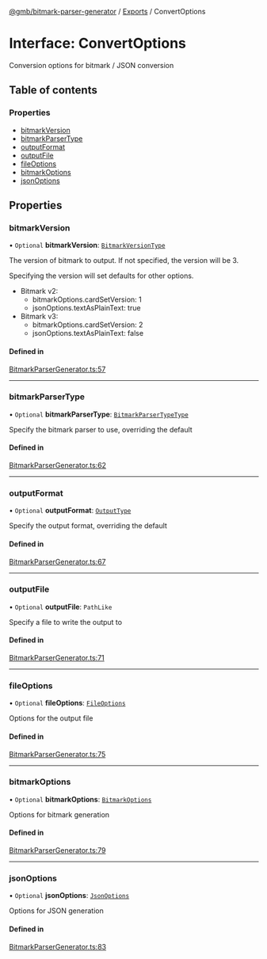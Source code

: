 [@gmb/bitmark-parser-generator](../API.md) / [Exports](../modules.md) / ConvertOptions

# Interface: ConvertOptions

Conversion options for bitmark / JSON conversion

## Table of contents

### Properties

- [bitmarkVersion](ConvertOptions.md#bitmarkVersion)
- [bitmarkParserType](ConvertOptions.md#bitmarkParserType)
- [outputFormat](ConvertOptions.md#outputFormat)
- [outputFile](ConvertOptions.md#outputFile)
- [fileOptions](ConvertOptions.md#fileOptions)
- [bitmarkOptions](ConvertOptions.md#bitmarkOptions)
- [jsonOptions](ConvertOptions.md#jsonOptions)

## Properties

### bitmarkVersion

• `Optional` **bitmarkVersion**: [`BitmarkVersionType`](../modules.md#BitmarkVersionType)

The version of bitmark to output.
If not specified, the version will be 3.

Specifying the version will set defaults for other options.
- Bitmark v2:
  - bitmarkOptions.cardSetVersion: 1
  - jsonOptions.textAsPlainText: true
- Bitmark v3:
  - bitmarkOptions.cardSetVersion: 2
  - jsonOptions.textAsPlainText: false

#### Defined in

[BitmarkParserGenerator.ts:57](https://github.com/getMoreBrain/bitmark-parser-generator/blob/7c62fdc/src/BitmarkParserGenerator.ts#L57)

___

### bitmarkParserType

• `Optional` **bitmarkParserType**: [`BitmarkParserTypeType`](../modules.md#BitmarkParserTypeType)

Specify the bitmark parser to use, overriding the default

#### Defined in

[BitmarkParserGenerator.ts:62](https://github.com/getMoreBrain/bitmark-parser-generator/blob/7c62fdc/src/BitmarkParserGenerator.ts#L62)

___

### outputFormat

• `Optional` **outputFormat**: [`OutputType`](../modules.md#OutputType)

Specify the output format, overriding the default

#### Defined in

[BitmarkParserGenerator.ts:67](https://github.com/getMoreBrain/bitmark-parser-generator/blob/7c62fdc/src/BitmarkParserGenerator.ts#L67)

___

### outputFile

• `Optional` **outputFile**: `PathLike`

Specify a file to write the output to

#### Defined in

[BitmarkParserGenerator.ts:71](https://github.com/getMoreBrain/bitmark-parser-generator/blob/7c62fdc/src/BitmarkParserGenerator.ts#L71)

___

### fileOptions

• `Optional` **fileOptions**: [`FileOptions`](FileOptions.md)

Options for the output file

#### Defined in

[BitmarkParserGenerator.ts:75](https://github.com/getMoreBrain/bitmark-parser-generator/blob/7c62fdc/src/BitmarkParserGenerator.ts#L75)

___

### bitmarkOptions

• `Optional` **bitmarkOptions**: [`BitmarkOptions`](BitmarkOptions.md)

Options for bitmark generation

#### Defined in

[BitmarkParserGenerator.ts:79](https://github.com/getMoreBrain/bitmark-parser-generator/blob/7c62fdc/src/BitmarkParserGenerator.ts#L79)

___

### jsonOptions

• `Optional` **jsonOptions**: [`JsonOptions`](JsonOptions.md)

Options for JSON generation

#### Defined in

[BitmarkParserGenerator.ts:83](https://github.com/getMoreBrain/bitmark-parser-generator/blob/7c62fdc/src/BitmarkParserGenerator.ts#L83)
